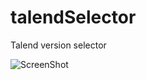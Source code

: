 talendSelector
==============

Talend version selector

![ScreenShot](https://raw.github.com/captainju/talendSelector/master/capture.png)
